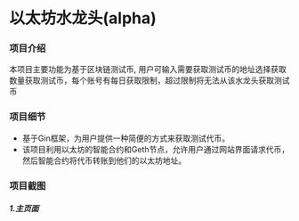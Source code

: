 # 以太坊水龙头(alpha)

### 项目介绍

本项目主要功能为基于区块链测试币, 用户可输入需要获取测试币的地址选择获取数量获取测试币，每个账号有每日获取限制，超过限制将无法从该水龙头获取测试币

### 项目细节

- 基于Gin框架，为用户提供一种简便的方式来获取测试代币。
- 该项目利用以太坊的智能合约和Geth节点，允许用户通过网站界面请求代币，然后智能合约将代币转账到他们的以太坊地址。

### 项目截图

##### 1.主页面